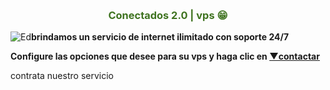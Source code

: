 <p>&nbsp;</p>
<h3 style="text-align: center; color: #3f7320;">Conectados 2.0 | vps 😁</h3>
<!-- Este comentario es visible solo en el editor fuente -->
<p><img class="imageLeft" src="/ed.png" alt="Ed" /><b>brindamos un servicio de internet ilimitado con soporte 24/7</b></p>
<p><strong>Configure las opciones que desee para su vps y haga clic en <a href="https://www.google.com/search?q=whatsapp+me&amp;oq=wh&amp;aqs=chrome.1.69i57j0i67j0i67i433j0i67l2j69i60l3.4459j0j7&amp;sourceid=chrome&amp;ie=UTF-8"><span class="redButton">▼contactar</span></a></strong></p>
<p>contrata nuestro servicio&nbsp;</p>
<table class="demoTable" style="height: 54px;">
<thead>
